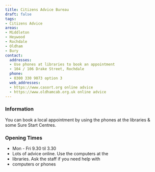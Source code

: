 ```yaml
---
title: Citizens Advice Bureau
draft: false
tags:
- Citizens Advice
areas:
- Middleton
- Heywood
- Rochdale
- Oldham
- Bury
contact:
  addresses:
  - Use phones at libraries to book an appointment
  - 104 / 106 Drake Street, Rochdale
  phone:
  - 0300 330 9073 option 3
  web_addresses:
  - https://www.casort.org online advice
  - https://www.oldhamcab.org.uk online advice
---
```


### Information

You can book a local appointment by using the phones
at the libraries & some Sure Start Centres.

### Opening Times
* Mon - Fri  9.30 til 3.30
* Lots of advice online.  Use the computers at the
* libraries.  Ask the staff if you need help with
* computers or phones

